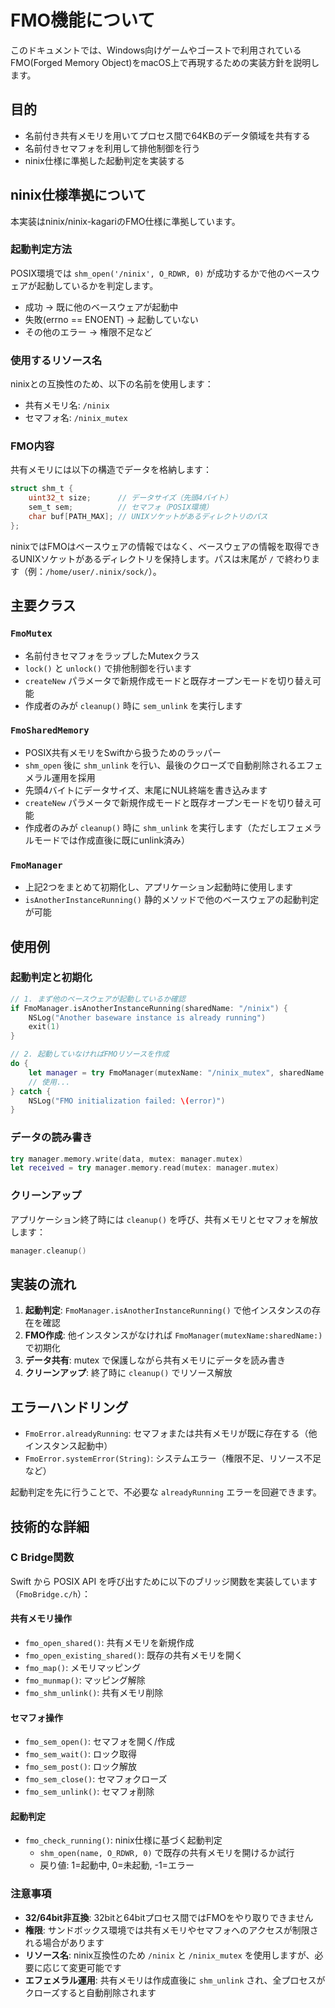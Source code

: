 # FMO機能について

このドキュメントでは、Windows向けゲームやゴーストで利用されているFMO(Forged Memory Object)をmacOS上で再現するための実装方針を説明します。

## 目的
- 名前付き共有メモリを用いてプロセス間で64KBのデータ領域を共有する
- 名前付きセマフォを利用して排他制御を行う
- ninix仕様に準拠した起動判定を実装する

## ninix仕様準拠について

本実装はninix/ninix-kagariのFMO仕様に準拠しています。

### 起動判定方法
POSIX環境では `shm_open('/ninix', O_RDWR, 0)` が成功するかで他のベースウェアが起動しているかを判定します。

- 成功 → 既に他のベースウェアが起動中
- 失敗(errno == ENOENT) → 起動していない
- その他のエラー → 権限不足など

### 使用するリソース名
ninixとの互換性のため、以下の名前を使用します：

- 共有メモリ名: `/ninix`
- セマフォ名: `/ninix_mutex`

### FMO内容
共有メモリには以下の構造でデータを格納します：

```c
struct shm_t {
    uint32_t size;      // データサイズ（先頭4バイト）
    sem_t sem;          // セマフォ（POSIX環境）
    char buf[PATH_MAX]; // UNIXソケットがあるディレクトリのパス
};
```

ninixではFMOはベースウェアの情報ではなく、ベースウェアの情報を取得できるUNIXソケットがあるディレクトリを保持します。パスは末尾が `/` で終わります（例：`/home/user/.ninix/sock/`）。

## 主要クラス

### `FmoMutex`
- 名前付きセマフォをラップしたMutexクラス
- `lock()` と `unlock()` で排他制御を行います
- `createNew` パラメータで新規作成モードと既存オープンモードを切り替え可能
- 作成者のみが `cleanup()` 時に `sem_unlink` を実行します

### `FmoSharedMemory`
- POSIX共有メモリをSwiftから扱うためのラッパー
- `shm_open` 後に `shm_unlink` を行い、最後のクローズで自動削除されるエフェメラル運用を採用
- 先頭4バイトにデータサイズ、末尾にNUL終端を書き込みます
- `createNew` パラメータで新規作成モードと既存オープンモードを切り替え可能
- 作成者のみが `cleanup()` 時に `shm_unlink` を実行します（ただしエフェメラルモードでは作成直後に既にunlink済み）

### `FmoManager`
- 上記2つをまとめて初期化し、アプリケーション起動時に使用します
- `isAnotherInstanceRunning()` 静的メソッドで他のベースウェアの起動判定が可能

## 使用例

### 起動判定と初期化
```swift
// 1. まず他のベースウェアが起動しているか確認
if FmoManager.isAnotherInstanceRunning(sharedName: "/ninix") {
    NSLog("Another baseware instance is already running")
    exit(1)
}

// 2. 起動していなければFMOリソースを作成
do {
    let manager = try FmoManager(mutexName: "/ninix_mutex", sharedName: "/ninix")
    // 使用...
} catch {
    NSLog("FMO initialization failed: \(error)")
}
```

### データの読み書き
```swift
try manager.memory.write(data, mutex: manager.mutex)
let received = try manager.memory.read(mutex: manager.mutex)
```

### クリーンアップ
アプリケーション終了時には `cleanup()` を呼び、共有メモリとセマフォを解放します：

```swift
manager.cleanup()
```

## 実装の流れ

1. **起動判定**: `FmoManager.isAnotherInstanceRunning()` で他インスタンスの存在を確認
2. **FMO作成**: 他インスタンスがなければ `FmoManager(mutexName:sharedName:)` で初期化
3. **データ共有**: mutex で保護しながら共有メモリにデータを読み書き
4. **クリーンアップ**: 終了時に `cleanup()` でリソース解放

## エラーハンドリング

- `FmoError.alreadyRunning`: セマフォまたは共有メモリが既に存在する（他インスタンス起動中）
- `FmoError.systemError(String)`: システムエラー（権限不足、リソース不足など）

起動判定を先に行うことで、不必要な `alreadyRunning` エラーを回避できます。

## 技術的な詳細

### C Bridge関数
Swift から POSIX API を呼び出すために以下のブリッジ関数を実装しています（`FmoBridge.c/h`）：

#### 共有メモリ操作
- `fmo_open_shared()`: 共有メモリを新規作成
- `fmo_open_existing_shared()`: 既存の共有メモリを開く
- `fmo_map()`: メモリマッピング
- `fmo_munmap()`: マッピング解除
- `fmo_shm_unlink()`: 共有メモリ削除

#### セマフォ操作
- `fmo_sem_open()`: セマフォを開く/作成
- `fmo_sem_wait()`: ロック取得
- `fmo_sem_post()`: ロック解放
- `fmo_sem_close()`: セマフォクローズ
- `fmo_sem_unlink()`: セマフォ削除

#### 起動判定
- `fmo_check_running()`: ninix仕様に基づく起動判定
  - `shm_open(name, O_RDWR, 0)` で既存の共有メモリを開けるか試行
  - 戻り値: 1=起動中, 0=未起動, -1=エラー

### 注意事項

- **32/64bit非互換**: 32bitと64bitプロセス間ではFMOをやり取りできません
- **権限**: サンドボックス環境では共有メモリやセマフォへのアクセスが制限される場合があります
- **リソース名**: ninix互換性のため `/ninix` と `/ninix_mutex` を使用しますが、必要に応じて変更可能です
- **エフェメラル運用**: 共有メモリは作成直後に `shm_unlink` され、全プロセスがクローズすると自動削除されます
